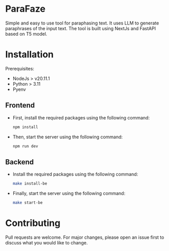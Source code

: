 # ParaFaze

Simple and easy to use tool for paraphasing text. It uses LLM to generate paraphrases of the input text. The tool is
built using NextJs and FastAPI based on T5 model.

# Installation

Prerequisites:

-   NodeJs > v20.11.1
-   Python > 3.11
-   Pyenv

## Frontend

-   First, install the required packages using the following command:
    ```bash
    npm install
    ```
-   Then, start the server using the following command:
    ```bash
    npm run dev
    ```

## Backend

-   Install the required packages using the following command:
    ```bash
    make install-be
    ```
-   Finally, start the server using the following command:
    ```bash
    make start-be
    ```

# Contributing

Pull requests are welcome. For major changes, please open an issue first to discuss what you would like to change.
